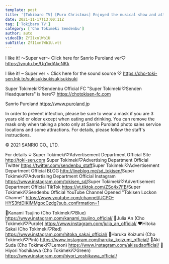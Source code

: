 ```yaml
---
template: post
title: '[Tokibaro TV] [Puro Christmas] Enjoyed the musical show and attractions! epi.149'
date: 2021-11-17T13:00:11Z
tag: ['Tokibaro TV']
category: ['Cho Tokimeki Sendenbu']
author: auto 
videoID: ZfI1xnlWb1U
subTitle: ZfI1xnlWb1U.vtt
---
```

I like it! 〜Super ver〜 Click here for Sanrio Puroland ver♡
https://youtu.be/Uq1xdAkcNKk

I like it! ~ Super ver ~ Click here for the sound source ♡
https://cho-toki-sen.lnk.to/sukisukisukisukisukisuki

Super Tokimeki♡Sendenbu Official FC "Super Tokimeki♡Senden Headquarters" is here♡
https://chotokisen-fc.com​

Sanrio Puroland
https://www.puroland.jp

In order to prevent infection, please be sure to wear a mask if you are 3 years old or older except when eating and drinking.
You can remove the mask only when taking a photo only at Sanrio Puroland photo sales service locations and some attractions.
For details, please follow the staff's instructions.

© 2021 SANRIO CO., LTD.

For details ↓
Super Tokimeki♡Advertisement Department Official Site
http://toki-sen.com​
Super Tokimeki♡Advertising Department Official Twitter
https://twitter.com/sendenbu_staff​
Super Tokimeki♡Advertisement Department Official BLOG
http://lineblog.me/sd_tokisen/​
Super Tokimeki♡Advertising Department Official Instagram
https://www.instagram.com/tokisen_sd/​
Super Tokimeki♡Advertisement Department Official TikTok
https://vt.tiktok.com/ZSc4x7FB/​
Super Tokimeki♡Sendenbu Official YouTube Channel Opened
"Tokisen Lockon Channel"
https://www.youtube.com/channel/UCPO-HYS3fdDIKlMMgpcCzdg?sub_confirmation=1

💙Kanami Tsujino (Cho Tokimeki♡Blue) https://www.instagram.com/kanami_tsujino_official/
💜Julia An (Cho Tokimeki♡Purple) https://www.instagram.com/julia_an_official/
❤️Hitoka Sakai (Cho Tokimeki♡Red) https://www.instagram.com/hitoka_sakai_official/
💖Haruka Koizumi (Cho Tokimeki♡Pink) https://www.instagram.com/haruka_koizumi_official/
💛Aki Suda (Cho Tokimeki♡Lemon) https://www.instagram.com/akisudaofficial/
💚Hiyori Yoshikawa (Cho Tokimeki♡Green) https://www.instagram.com/hiyori_yoshikawa_official/